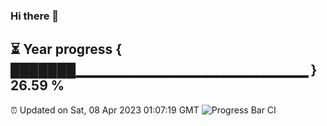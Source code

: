 ### Hi there 👋
⏳ Year progress { ███████▁▁▁▁▁▁▁▁▁▁▁▁▁▁▁▁▁▁▁▁▁▁▁ } 26.59 %
---
⏰ Updated on Sat, 08 Apr 2023 01:07:19 GMT
![Progress Bar CI](https://github.com/liununu/liununu/workflows/Progress%20Bar%20CI/badge.svg)
